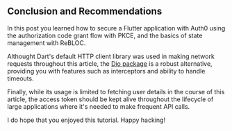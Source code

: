 ## Conclusion and Recommendations

In this post you learned how to secure a Flutter application with Auth0 using the authorization code grant flow with PKCE, and the basics of state management with ReBLOC.

Althought Dart's default HTTP client library was used in making network requests throughout this article, the [Dio package]() is a robust alternative, providing you with features such as interceptors and ability to handle timeouts.

Finally, while its usage is limited to fetching user details in the course of this article, the access token should be kept alive throughout the lifecycle of large applications where it's needed to make frequent API calls.

I do hope that you enjoyed this tutorial. Happy hacking!